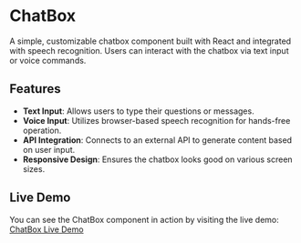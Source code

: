 # ChatBox 

A simple, customizable chatbox component built with React and integrated with speech recognition. Users can interact with the chatbox via text input or voice commands.

## Features

- **Text Input**: Allows users to type their questions or messages.
- **Voice Input**: Utilizes browser-based speech recognition for hands-free operation.
- **API Integration**: Connects to an external API to generate content based on user input.
- **Responsive Design**: Ensures the chatbox looks good on various screen sizes.

## Live Demo

You can see the ChatBox component in action by visiting the live demo: [ChatBox Live Demo](https://aichatboxreact.netlify.app/)
